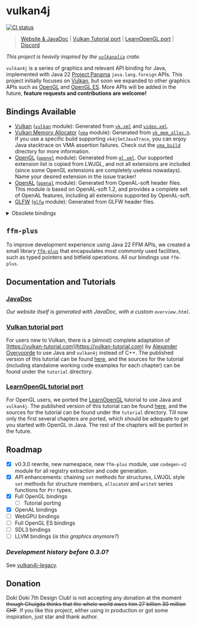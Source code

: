 # vulkan4j

[![CI status](https://github.com/chuigda/vulkan4j/actions/workflows/ci.yml/badge.svg?branch=master)](https://github.com/chuigda/vulkan4j/actions/workflows/ci.yml)

> [Website & JavaDoc](https://vulkan4j.doki7.club) | [Vulkan Tutorial port](https://vulkan4j.doki7.club/tutorial/en/) | [LearnOpenGL port](https://vulkan4j.doki7.club/learnopengl/en/) | [Discord](https://discord.gg/UsmRvrt4gg)

*This project is heavily inspired by the [`vulkanalia`](https://github.com/KyleMayes/vulkanalia) crate.*

`vulkan4j` is a series of graphics and relevant API binding for Java, implemented with Java 22 [Project Panama](https://openjdk.org/projects/panama/) `java.lang.foreign` APIs. This project initially focuses on [Vulkan](https://www.vulkan.org/), but soon we expanded to other graphics APIs such as [OpenGL](https://www.opengl.org/) and [OpenGL ES](https://www.khronos.org/opengles/). More APIs will be added in the future, **feature requests and contributions are welcome!**

## Bindings Available

- [Vulkan](https://www.khronos.org/vulkan/) ([`vulkan`](https://github.com/chuigda/vulkan4j/tree/master/modules/vulkan) module): Generated from [`vk.xml`](https://github.com/KhronosGroup/Vulkan-Docs/blob/main/xml/vk.xml) and [`video.xml`](https://github.com/KhronosGroup/Vulkan-Docs/blob/main/xml/video.xml).
- [Vulkan Memory Allocator](https://github.com/GPUOpen-LibrariesAndSDKs/VulkanMemoryAllocator) ([`vma`](https://github.com/chuigda/vulkan4j/tree/master/modules/vma) module): Generated from [`vk_mem_alloc.h`](https://github.com/GPUOpen-LibrariesAndSDKs/VulkanMemoryAllocator/blob/master/include/vk_mem_alloc.h). If you use a specific build supporting `vk4jSetJavaTrace`, you can enjoy Java stacktrace on VMA assertion failures. Check out the [`vma_build`](https://github.com/chuigda/vulkan4j/tree/master/vma/vma_build) directory for more information.
- [OpenGL](https://www.opengl.org/) ([`opengl`](https://github.com/chuigda/vulkan4j/tree/master/modules/opengl) module): Generated from [`gl.xml`](https://github.com/KhronosGroup/OpenGL-Registry/blob/main/xml/gl.xml). Our supported extension list is copied from LWJGL, and not all extensions are included (since some OpenGL extensions are completely useless nowadays). Name your desired extension in the issue tracker!
- [OpenAL](https://www.openal.org/) ([`openal`](https://github.com/chuigda/vulkan4j/tree/master/modules/openal) module): Generated from OpenAL-soft header files. This module is based on OpenAL-soft 1.2, and provides a complete set of OpenAL features, including all extensions supported by OpenAL-soft.
- [GLFW](https://www.glfw.org/) ([`glfw`](https://github.com/chuigda/vulkan4j/tree/master/modules/glfw) module): Generated from GLFW header files.

<details>
<summary>Obsolete bindings</summary>

- [OpenGL ES **2.0 only**](https://www.khronos.org/opengles/) ([`gles2`](https://github.com/chuigda/vulkan4j/tree/master/modules/gles2) module): Also generated from `gl.xml`. This module only provides most fundamental OpenGL ES 2.0 features, and does not include any extensions. This package was initially created for the Chuigda's own use. This package will still get maintained since Chuigda wants.

</details>

## `ffm-plus`

To improve development experience using Java 22 FFM APIs, we created a small library [`ffm-plus`](https://github.com/chuigda/vulkan4j/tree/master/modules/ffm-plus) that encapsulates most commonly used facilities, such as typed pointers and bitfield operations. All our bindings use `ffm-plus`.

## Documentation and Tutorials

### [JavaDoc](https://vulkan4j.doki7.club/)

*Our website itself is generated with JavaDoc, with a custom `overview.html`.*

### [Vulkan tutorial port](https://vulkan4j.doki7.club/tutorial/en/)
For users new to Vulkan, there is a (almost) complete adaptation of [https://vulkan-tutorial.com](https://vulkan-tutorial.com) by [Alexander Overvoorde](https://github.com/Overv) to use Java and `vulkan4j` instead of C++. The published version of this tutorial can be found [here](https://vulkan4j.doki7.club/tutorial/en/), and the sources for the tutorial (including standalone working code examples for each chapter) can be found under the `tutorial` directory.

### [LearnOpenGL tutorial port](https://vulkan4j.doki7.club/learnopengl/en/)
For OpenGL users, we ported the [LearnOpenGL](https://learnopengl.com) tutorial to use Java and `vulkan4j`. The published version of this tutorial can be found [here](https://vulkan4j.doki7.club/learnopengl/en/), and the sources for the tutorial can be found under the `tutorial` directory. Till now only the first several chapters are ported, which should be adequate to get you started with OpenGL in Java. The rest of the chapters will be ported in the future.

## Roadmap
- [x] v0.3.0 rewrite, new namespace, new `ffm-plus` module, use `codegen-v2` module for all registry extraction and code generation.
- [x] API enhancements: chaining `set` methods for structures, LWJGL style `set` methods for structure members, `allocateV` and `writeV` series functions for `Ptr` types.
- [x] Full OpenGL bindings
  - [ ] Tutorial porting
- [x] OpenAL bindings
- [ ] WebGPU bindings
- [ ] Full OpenGL ES bindings
- [ ] SDL3 bindings
- [ ] LLVM bindings (*is this graphics anymore?*)

### *Development history before 0.3.0?*

See [vulkan4j-legacy](https://github.com/CousinZe/vulkan4j-legacy).

## Donation

Doki Doki 7th Design Club! is not accepting any donation at the moment <del>though Chuigda thinks that the whole world owes him 27 billion 30 million CHF</del>. If you like this project, either using in production or got some inspiration, just star and thank author.
